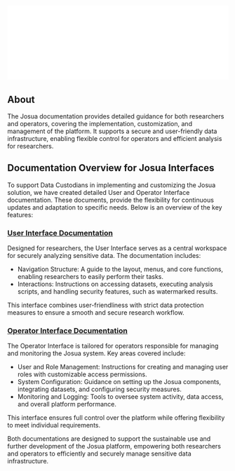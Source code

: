 ![Alt-Text](./User%20Interface/images/IZA_Institute_light_white.png "IZA Logo")

## About ##
The Josua documentation provides detailed guidance for both researchers and operators, covering the implementation, customization, and management of the platform. It supports a secure and user-friendly data infrastructure, enabling flexible control for operators and efficient analysis for researchers.

## Documentation Overview for Josua Interfaces ##  

To support Data Custodians in implementing and customizing the Josua solution, we have created detailed User and Operator Interface documentation. These documents, provide the flexibility for continuous updates and adaptation to specific needs. Below is an overview of the key features:

### [User Interface Documentation](./User%20Interface/README.md) ###

Designed for researchers, the User Interface serves as a central workspace for securely analyzing sensitive data. The documentation includes:
* Navigation Structure: A guide to the layout, menus, and core functions, enabling researchers to easily perform their tasks.
* Interactions: Instructions on accessing datasets, executing analysis scripts, and handling security features, such as watermarked results.

This interface combines user-friendliness with strict data protection measures to ensure a smooth and secure research workflow.

### [Operator Interface Documentation](./Operator%20Interface/README.md) ###

The Operator Interface is tailored for operators responsible for managing and monitoring the Josua system. Key areas covered include:
* User and Role Management: Instructions for creating and managing user roles with customizable access permissions.
* System Configuration: Guidance on setting up the Josua components, integrating datasets, and configuring security measures.
* Monitoring and Logging: Tools to oversee system activity, data access, and overall platform performance.

This interface ensures full control over the platform while offering flexibility to meet individual requirements.

Both documentations are designed to support the sustainable use and further development of the Josua platform, empowering both researchers and operators to efficiently and securely manage sensitive data infrastructure.

